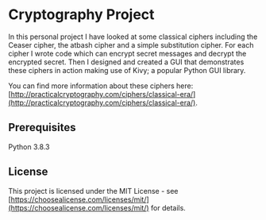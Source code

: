 # Cryptography Project
In this personal project I have looked at some classical ciphers including the Ceaser cipher, the atbash cipher and a simple substitution cipher. For each cipher I wrote code which can encrypt secret messages and decrypt the encrypted secret. Then I designed and created a GUI that demonstrates these ciphers in action making use of Kivy; a popular Python GUI library.

You can find more information about these ciphers here: [http://practicalcryptography.com/ciphers/classical-era/](http://practicalcryptography.com/ciphers/classical-era/).

## Prerequisites

Python 3.8.3

## License

This project is licensed under the MIT License - see [https://choosealicense.com/licenses/mit/](https://choosealicense.com/licenses/mit/) for details.
